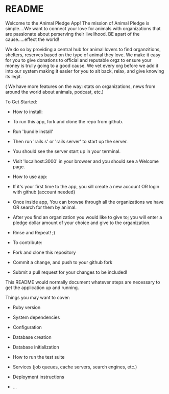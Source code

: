 # README
Welcome to the Animal Pledge App! The mission of Animal Pledge is simple....We want to connect your love for animals with organizations that are passionate about perserving their livelihood. BE apart of the cause.....effect the world!


We do so by providing a central hub for animal lovers to find organzitions, shelters, reserves based on the type of animal they love. We make it easy for you to give donations to official and reputable orgz to ensure your money is trully going to a good cause. We vet every org before we add it into our system making it easier for you to sit back, relax, and give knowing its legit.

( We have more features on the way: stats on organizations, news from around the world about animals, podcast, etc.)


To Get Started:

* How to install:

- To run this app, fork and clone the repo from github.

- Run 'bundle install'

- Then run 'rails s' or 'rails server' to start up the server.

- You should see the server start up in your terminal.

- Visit 'localhost:3000' in your browser and you should see a Welcome page.






* How to use app:

- If it's your first time to the app, you sill create a new account OR login with github (account needed)

- Once inside app, You can browse through all the organizations we have OR search for them by animal.

- After you find an organization you  would like to give to; you will enter a pledge dollar amount of your choice and give to the organization.

- Rinse and Repeat! ;) 








* To contribute:

- Fork and clone this repository

- Commit a change, and push to your github fork

- Submit a pull request for your changes to be included!







This README would normally document whatever steps are necessary to get the
application up and running.

Things you may want to cover:

* Ruby version

* System dependencies

* Configuration

* Database creation

* Database initialization

* How to run the test suite

* Services (job queues, cache servers, search engines, etc.)

* Deployment instructions

* ...
